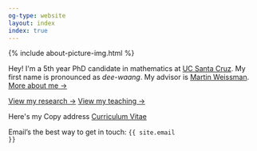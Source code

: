 ```yaml
---
og-type: website
layout: index
index: true
---
```


{% include about-picture-img.html %}

Hey! I'm a 5th year PhD candidate in mathematics at [UC Santa Cruz](https://www.math.ucsc.edu/index.html). My first name is pronounced as *dee-waang*. My advisor is [Martin Weissman](http://martyweissman.com/).
<a href="/about" class="internal-link quarter-line-space">More about me&nbsp;→</a>

<a href="/research" class="internal-link quarter-line-space">View my research&nbsp;→</a>
<a href="/teaching" class="internal-link quarter-line-space">View my teaching&nbsp;→</a>

<!-- My research interests lie broadly in number theory and its relation with algebraic geometry and topology. I am passionate about mathematics pedagogy, and communicating mathematics to a general audience. I am committed to promoting inclusivity, diversity and justice in the mathematics community. -->

Here's my <a class="btn btn-default" onclick="copyEmailtoClipboard('{{site.email}}')">Copy address</a>
<a href="https://drive.google.com/file/d/14Qb6_G7CEKUkhOUEwx68559Rs1BCa74S/view?usp=sharing">Curriculum Vitae</a>

<!-- Add a one line intro and link to your about page. 
<a href="/about" class="internal-link quarter-line-space">More about me&nbsp;→</a>

Link to your frequently updated notes.  
<a href="/notes" class="internal-link quarter-line-space">Go to my notes&nbsp;→</a>

And a link to your longer-form blog posts. 
<a href="/blog" class="internal-link quarter-line-space">Read my blog&nbsp;→</a>

Keep your about page about you rather than your job with a portfolio page. 
<a href="/portfolio" class="internal-link quarter-line-space">View my portfolio&nbsp;→</a> -->

Email’s the best way to get in touch: <code class="language-plaintext highlighter-rouge">{{ site.email }}</code>

<!-- <div class="tag-list copy-buttons">

<a class="btn btn-default" onclick="copyEmailtoClipboard('{{site.email}}')">Copy address</a>

<a href="mailto:{{site.email}}">Send email</a>
</div> -->

<!-- <script>

// copy email to clipboard

function copyEmailtoClipboard() {
    navigator.clipboard.writeText((arguments[0]));
}

</script> -->

<!-- Add you Mastodon handle here if you want to verify it
	
<p style="visibility: hidden;display: none;"><a rel="me" href="">Mastodon</a></p> -->